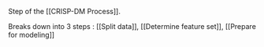 Step of the [[CRISP-DM Process]]. 

Breaks down into 3 steps : [[Split data]], [[Determine feature set]], [[Prepare for modeling]]
